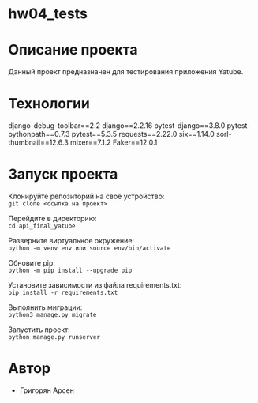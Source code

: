 # hw04_tests
# Описание проекта
Данный проект предназначен для тестирования приложения Yatube.

# Технологии
django-debug-toolbar==2.2
django==2.2.16
pytest-django==3.8.0
pytest-pythonpath==0.7.3
pytest==5.3.5
requests==2.22.0
six==1.14.0
sorl-thumbnail==12.6.3
mixer==7.1.2
Faker==12.0.1



# Запуск проекта
Клонируйте репозиторий на своё устройство:<br>
```git clone <ссылка на проект>```

Перейдите в директорию:<br>
```cd api_final_yatube```

Разверните виртуальное окружение:<br>
```python -m venv env или source env/bin/activate ```

Обновите pip:<br>
```python -m pip install --upgrade pip```

Установите зависимости из файла requirements.txt:<br>
```pip install -r requirements.txt```

Выполнить миграции:<br>
```python3 manage.py migrate```

Запустить проект:<br>
```python manage.py runserver```

# Автор
- Григорян Арсен
